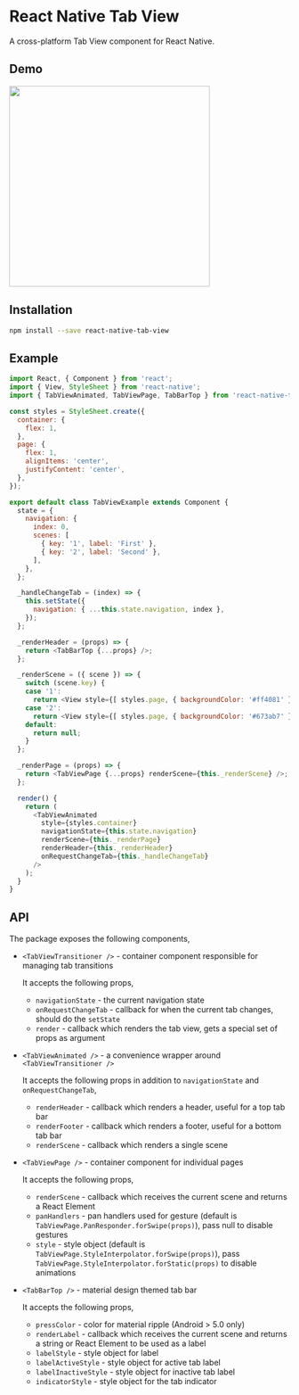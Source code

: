 React Native Tab View
=====================

A cross-platform Tab View component for React Native.

## Demo

<a href="https://raw.githubusercontent.com/satya164/react-native-tab-view/master/demo/demo.mp4"><img src="https://raw.githubusercontent.com/satya164/react-native-tab-view/master/demo/demo.gif" width="360"></a>

## Installation

```sh
npm install --save react-native-tab-view
```

## Example

```js
import React, { Component } from 'react';
import { View, StyleSheet } from 'react-native';
import { TabViewAnimated, TabViewPage, TabBarTop } from 'react-native-tab-view';

const styles = StyleSheet.create({
  container: {
    flex: 1,
  },
  page: {
    flex: 1,
    alignItems: 'center',
    justifyContent: 'center',
  },
});

export default class TabViewExample extends Component {
  state = {
    navigation: {
      index: 0,
      scenes: [
        { key: '1', label: 'First' },
        { key: '2', label: 'Second' },
      ],
    },
  };

  _handleChangeTab = (index) => {
    this.setState({
      navigation: { ...this.state.navigation, index },
    });
  };

  _renderHeader = (props) => {
    return <TabBarTop {...props} />;
  };

  _renderScene = ({ scene }) => {
    switch (scene.key) {
    case '1':
      return <View style={[ styles.page, { backgroundColor: '#ff4081' } ]} />;
    case '2':
      return <View style={[ styles.page, { backgroundColor: '#673ab7' } ]} />;
    default:
      return null;
    }
  };

  _renderPage = (props) => {
    return <TabViewPage {...props} renderScene={this._renderScene} />;
  };

  render() {
    return (
      <TabViewAnimated
        style={styles.container}
        navigationState={this.state.navigation}
        renderScene={this._renderPage}
        renderHeader={this._renderHeader}
        onRequestChangeTab={this._handleChangeTab}
      />
    );
  }
}
```

## API

The package exposes the following components,

- `<TabViewTransitioner />` - container component responsible for managing tab transitions

  It accepts the following props,
  - `navigationState` - the current navigation state
  - `onRequestChangeTab` - callback for when the current tab changes, should do the `setState`
  - `render` - callback which renders the tab view, gets a special set of props as argument

- `<TabViewAnimated />` - a convenience wrapper around `<TabViewTransitioner />`

  It accepts the following props in addition to `navigationState` and `onRequestChangeTab`,
  - `renderHeader` - callback which renders a header, useful for a top tab bar
  - `renderFooter` - callback which renders a footer, useful for a bottom tab bar
  - `renderScene` - callback which renders a single scene

- `<TabViewPage />` - container component for individual pages

  It accepts the following props,
  - `renderScene` - callback which receives the current scene and returns a React Element
  - `panHandlers` - pan handlers used for gesture (default is `TabViewPage.PanResponder.forSwipe(props)`), pass null to disable gestures
  - `style` - style object (default is `TabViewPage.StyleInterpolator.forSwipe(props)`), pass `TabViewPage.StyleInterpolator.forStatic(props)` to disable animations

- `<TabBarTop />` - material design themed tab bar

  It accepts the following props,
  - `pressColor` - color for material ripple (Android > 5.0 only)
  - `renderLabel` - callback which receives the current scene and returns a string or React Element to be used as a label
  - `labelStyle` - style object for label
  - `labelActiveStyle` - style object for active tab label
  - `labelInactiveStyle` - style object for inactive tab label
  - `indicatorStyle` - style object for the tab indicator
